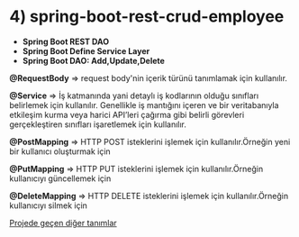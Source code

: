 # 4) spring-boot-rest-crud-employee

- **Spring Boot REST DAO**
- **Spring Boot Define Service Layer**
- **Spring Boot DAO: Add,Update,Delete**

**@RequestBody** => request body'nin içerik türünü tanımlamak için kullanılır.

**@Service** => İş katmanında yani detaylı iş kodlarının olduğu sınıfları belirlemek için kullanılır.
Genellikle iş mantığını içeren ve bir veritabanıyla etkileşim kurma veya harici API’leri çağırma gibi belirli görevleri gerçekleştiren sınıfları işaretlemek için kullanılır.

**@PostMapping** => HTTP POST isteklerini işlemek için kullanılır.Örneğin yeni bir kullanıcı oluşturmak için

**@PutMapping** => HTTP PUT isteklerini işlemek için kullanılır.Örneğin kullanıcıyı güncellemek için

**@DeleteMapping** =>   HTTP DELETE isteklerini işlemek için kullanılır.Örneğin kullanıcıyı silmek için

[Projede geçen diğer tanımlar](https://github.com/cengizselvi/SpringBoot-Hibernate "Projede geçen diğer tanımlar")
